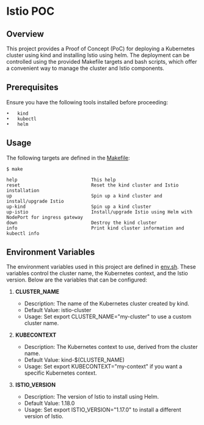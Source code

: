 # Istio POC

## Overview

This project provides a Proof of Concept (PoC) for deploying a Kubernetes cluster using kind and installing Istio using helm. The deployment can be controlled using the provided Makefile targets and bash scripts, which offer a convenient way to manage the cluster and Istio components.

## Prerequisites

Ensure you have the following tools installed before proceeding:

	•	kind
	•	kubectl
	•	helm

## Usage

The following targets are defined in the [Makefile](./Makefile):

```console
$ make

help                           This help
reset                          Reset the kind cluster and Istio installation
up                             Spin up a kind cluster and install/upgrade Istio
up-kind                        Spin up a kind cluster
up-istio                       Install/upgrade Istio using Helm with NodePort for ingress gateway
down                           Destroy the kind cluster
info                           Print kind cluster information and kubectl info
```

## Environment Variables

The environment variables used in this project are defined in [env.sh](./env.sh). These variables control the cluster name, the Kubernetes context, and the Istio version. Below are the variables that can be configured:

1. **CLUSTER_NAME**

	-	Description: The name of the Kubernetes cluster created by kind.
	-	Default Value: istio-cluster
	-	Usage: Set export CLUSTER_NAME="my-cluster" to use a custom cluster name.

2. **KUBECONTEXT**

	-	Description: The Kubernetes context to use, derived from the cluster name.
	-	Default Value: kind-$(CLUSTER_NAME)
	-	Usage: Set export KUBECONTEXT="my-context" if you want a specific Kubernetes context.

3. **ISTIO_VERSION**

	-	Description: The version of Istio to install using Helm.
	-	Default Value: 1.18.0
	-	Usage: Set export ISTIO_VERSION="1.17.0" to install a different version of Istio.
